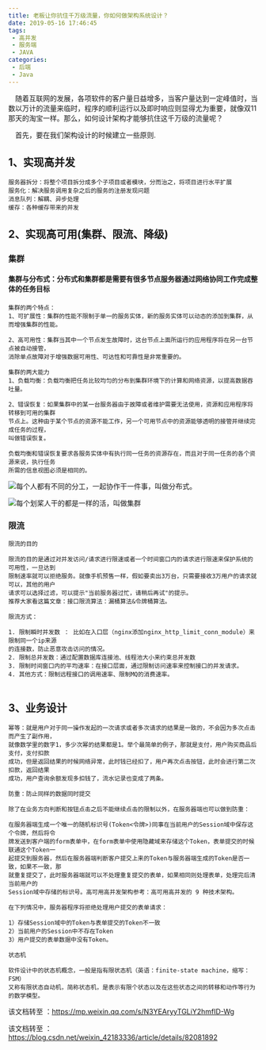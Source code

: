 ```yaml
---
title: 老板让你抗住千万级流量，你如何做架构系统设计？
date: 2019-05-16 17:46:45
tags:
 - 高并发
 - 服务端
 - JAVA
categories: 
 - 后端
 - Java
---
```

&emsp;随着互联网的发展，各项软件的客户量日益增多，当客户量达到一定峰值时，当数以万计的流量来临时，程序的顺利运行以及即时响应则显得尤为重要，就像双11那天的淘宝一样。那么，如何设计架构才能够抗住这千万级的流量呢？

&emsp;首先，要在我们架构设计的时候建立一些原则.


## 1、实现高并发

```
服务器拆分：将整个项目拆分成多个子项目或者模块，分而治之，将项目进行水平扩展
服务化：解决服务调用复杂之后的服务的注册发现问题
消息队列：解耦、异步处理
缓存：各种缓存带来的并发

```

## 2、实现高可用(集群、限流、降级)

### 集群

#### 集群与分布式：分布式和集群都是需要有很多节点服务器通过网络协同工作完成整体的任务目标

```
集群的两个特点：
1、可扩展性：集群的性能不限制于单一的服务实体，新的服务实体可以动态的添加到集群，从而增强集群的性能。

2、高可用性：集群当其中一个节点发生故障时，这台节点上面所运行的应用程序将在另一台节点被自动接管，
消除单点故障对于增强数据可用性、可达性和可靠性是非常重要的。

集群的两大能力
1、负载均衡：负载均衡把任务比较均匀的分布到集群环境下的计算和网络资源，以提高数据吞吐量。

2、错误恢复：如果集群中的某一台服务器由于故障或者维护需要无法使用，资源和应用程序将转移到可用的集群
节点上。这种由于某个节点的资源不能工作，另一个可用节点中的资源能够透明的接管并继续完成任务的过程，
叫做错误恢复。

负载均衡和错误恢复要求各服务实体中有执行同一任务的资源存在，而且对于同一任务的各个资源来说，执行任务
所需的信息视图必须是相同的。

```


![每个人都有不同的分工，一起协作干一件事，叫做分布式。](https://img-blog.csdn.net/20180826163836169?watermark/2/text/aHR0cHM6Ly9ibG9nLmNzZG4ubmV0L3dlaXhpbl80MjE4MzMzNg==/font/5a6L5L2T/fontsize/400/fill/I0JBQkFCMA==/dissolve/70)


![每个划桨人干的都是一样的活，叫做集群](https://img-blog.csdn.net/20180826163853698?watermark/2/text/aHR0cHM6Ly9ibG9nLmNzZG4ubmV0L3dlaXhpbl80MjE4MzMzNg==/font/5a6L5L2T/fontsize/400/fill/I0JBQkFCMA==/dissolve/70)


### 限流

```
限流的目的

限流的目的是通过对并发访问/请求进行限速或者一个时间窗口内的请求进行限速来保护系统的可用性，一旦达到
限制速率就可以拒绝服务。就像手机预售一样，假如要卖出3万台，只需要接收3万用户的请求就可以，其他的用户
请求可以选择过滤，可以提示"当前服务器过忙，请稍后再试"的提示。
推荐大家看这篇文章：接口限流算法：漏桶算法&令牌桶算法。

限流方式：

1. 限制瞬时并发数 ： 比如在入口层（nginx添加nginx_http_limit_conn_module）来限制同一个ip来源
的连接数，防止恶意攻击访问的情况。
2. 限制总并发数：通过配置数据库连接池、线程池大小来约束总并发数
3. 限制时间窗口内的平均速率：在接口层面，通过限制访问速率来控制接口的并发请求。
4. 其他方式：限制远程接口的调用速率、限制MQ的消费速率。


```


## 3、业务设计

```
幂等：就是用户对于同一操作发起的一次请求或者多次请求的结果是一致的，不会因为多次点击而产生了副作用，
就像数学里的数字1，多少次幂的结果都是1。举个最简单的例子，那就是支付，用户购买商品后支付，支付扣款
成功，但是返回结果的时候网络异常，此时钱已经扣了，用户再次点击按钮，此时会进行第二次扣款，返回结果
成功，用户查询余额发现多扣钱了，流水记录也变成了两条。

防重：防止同样的数据同时提交

除了在业务方向判断和按钮点击之后不能继续点击的限制以外，在服务器端也可以做到防重：

在服务器端生成一个唯一的随机标识号(Token<令牌>)同事在当前用户的Session域中保存这个令牌，然后将令
牌发送到客户端的form表单中，在form表单中使用隐藏域来存储这个Token，表单提交的时候联通这个Token一
起提交到服务器，然后在服务器端判断客户提交上来的Token与服务器端生成的Token是否一致，如果不一致，那
就重复提交了，此时服务器端就可以不处理重复提交的表单，如果相同则处理表单，处理完后清当前用户的
Session域中存储的标识号。高可用高并发架构参考：高可用高并发的 9 种技术架构。

在下列情况中，服务器程序将拒绝处理用户提交的表单请求： 

1）存储Session域中的Token与表单提交的Token不一致 
2）当前用户的Session中不存在Token 
3）用户提交的表单数据中没有Token。 

状态机

软件设计中的状态机概念，一般是指有限状态机（英语：finite-state machine，缩写：FSM）
又称有限状态自动机，简称状态机，是表示有限个状态以及在这些状态之间的转移和动作等行为的数学模型。

```


该文档转至 ：https://mp.weixin.qq.com/s/N3YEAryyTGLiY2hmfID-Wg

该文档转至 ：https://blog.csdn.net/weixin_42183336/article/details/82081892









